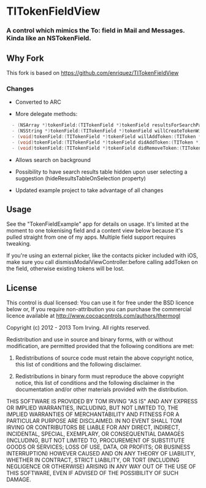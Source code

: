 # TITokenFieldView
### A control which mimics the To: field in Mail and Messages. Kinda like an NSTokenField.

## Why Fork

This fork is based on https://github.com/enriquez/TITokenFieldView

### Changes

- Converted to ARC

- More delegate methods:
```objective-c
  - (NSArray *)tokenField:(TITokenField *)tokenField resultsForSearchPattern:(NSString *)pattern;
  - (NSString *)tokenField:(TITokenField *)tokenField willCreateTokenWithTitle:(NSString *)title;
  - (void)tokenField:(TITokenField *)tokenField willAddToken:(TIToken *)token withTitle:(NSString *)title;
  - (void)tokenField:(TITokenField *)tokenField didAddToken:(TIToken *)token;
  - (void)tokenField:(TITokenField *)tokenField didRemoveToken:(TIToken *)token;
```
- Allows search on background

- Possibility to have search results table hidden upon user selecting a suggestion (hideResultsTableOnSelection property)

- Updated example project to take advantage of all changes

## Usage

See the "TokenFieldExample" app for details on usage. It's limited at the moment to one tokenising field and a content view below because it's pulled straight from one of my apps. Multiple field support requires tweaking.

If you're using an external picker, like the contacts picker included with iOS, make sure you call dismissModalViewController:before calling addToken on the field, otherwise existing tokens will be lost.

## License

This control is dual licensed:
You can use it for free under the BSD licence below or, 
If you require non-attribution you can purchase the commercial licence available at http://www.cocoacontrols.com/authors/thermogl

Copyright (c) 2012 - 2013 Tom Irving. All rights reserved.

Redistribution and use in source and binary forms, with or without modification, are permitted provided that the following conditions are met:

1. Redistributions of source code must retain the above copyright notice, this list of conditions and the following disclaimer.

2. Redistributions in binary form must reproduce the above copyright notice, this list of conditions and the following disclaimer in the documentation and/or other materials provided with the distribution.

THIS SOFTWARE IS PROVIDED BY TOM IRVING "AS IS" AND ANY EXPRESS OR IMPLIED WARRANTIES, INCLUDING, BUT NOT LIMITED TO, THE IMPLIED WARRANTIES OF MERCHANTABILITY AND FITNESS FOR A PARTICULAR PURPOSE ARE DISCLAIMED. IN NO EVENT SHALL TOM IRVING OR CONTRIBUTORS BE LIABLE FOR ANY DIRECT, INDIRECT, INCIDENTAL, SPECIAL, EXEMPLARY, OR CONSEQUENTIAL DAMAGES (INCLUDING, BUT NOT LIMITED TO, PROCUREMENT OF SUBSTITUTE GOODS OR SERVICES; LOSS OF USE, DATA, OR PROFITS; OR BUSINESS INTERRUPTION) HOWEVER CAUSED AND ON ANY THEORY OF LIABILITY, WHETHER IN CONTRACT, STRICT LIABILITY, OR TORT (INCLUDING NEGLIGENCE OR OTHERWISE) ARISING IN ANY WAY OUT OF THE USE OF THIS SOFTWARE, EVEN IF ADVISED OF THE POSSIBILITY OF SUCH DAMAGE.
